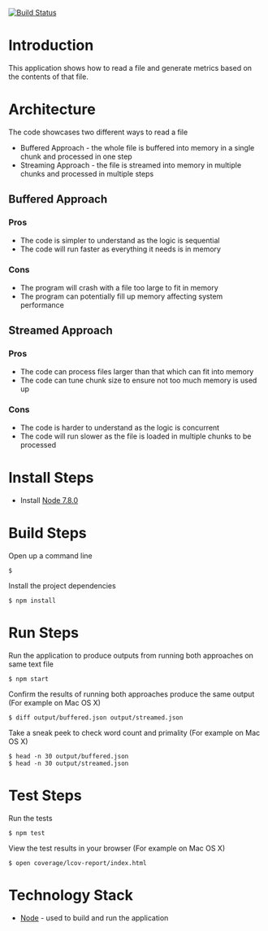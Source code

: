 [![Build Status](https://travis-ci.org/debugme/node-wordcount.svg?branch=master)](https://travis-ci.org/debugme/node-wordcount)

# Introduction
This application shows how to read a file and generate metrics based on the contents of that file.

# Architecture
The code showcases two different ways to read a file
* Buffered Approach - the whole file is buffered into memory in a single chunk and processed in one step
* Streaming Approach - the file is streamed into memory in multiple chunks and processed in multiple steps

## Buffered Approach
### Pros
* The code is simpler to understand as the logic is sequential
* The code will run faster as everything it needs is in memory
### Cons
* The program will crash with a file too large to fit in memory
* The program can potentially fill up memory affecting system performance

## Streamed Approach
### Pros
* The code can process files larger than that which can fit into memory
* The code can tune chunk size to ensure not too much memory is used up
### Cons
* The code is harder to understand as the logic is concurrent
* The code will run slower as the file is loaded in multiple chunks to be processed


# Install Steps
* Install [Node 7.8.0](https://nodejs.org/en/)

# Build Steps
   Open up a command line
   ```
   $
   ```

   Install the project dependencies
   ```
   $ npm install
   ```

   # Run Steps
   Run the application to produce outputs from running both approaches on same text file
   ```
   $ npm start
   ```

   Confirm the results of running both approaches produce the same output (For example on Mac OS X)
   ```
   $ diff output/buffered.json output/streamed.json
   ```

   Take a sneak peek to check word count and primality (For example on Mac OS X)
   ```
   $ head -n 30 output/buffered.json
   $ head -n 30 output/streamed.json
   ```

   # Test Steps
   Run the tests
   ```
   $ npm test
   ```
   View the test results in your browser (For example on Mac OS X)
   ```
   $ open coverage/lcov-report/index.html
   ```

# Technology Stack
* [Node](https://nodejs.org/en/) - used to build and run the application
